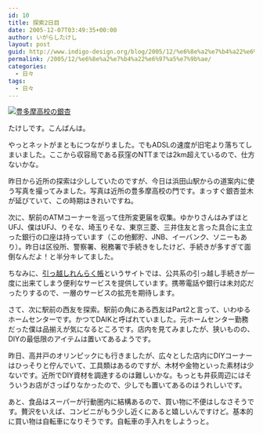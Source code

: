 ```yaml
---
id: 10
title: 探索2日目
date: 2005-12-07T03:49:35+00:00
author: いがらしたけし
layout: post
guid: http://www.indigo-design.org/blog/2005/12/%e6%8e%a2%e7%b4%a22%e6%97%a5%e7%9b%ae/
permalink: /2005/12/%e6%8e%a2%e7%b4%a22%e6%97%a5%e7%9b%ae/
categories:
  - 日々
tags:
  - 日々
---
```

<a href="http://blog-imgs-29.fc2.com/a/r/m/armadillo75/051207a.jpg" target="_blank"><img src="http://blog-imgs-29.fc2.com/a/r/m/armadillo75/051207a.jpg" alt="豊多摩高校の銀杏" border="0" /></a>
  
たけしです。こんばんは。
  
やっとネットがまともにつながりました。でもADSLの速度が旧宅より落ちてしまいました。ここから収容局である荻窪のNTTまでは2km超えているので、仕方ないかな。
  
昨日から近所の探索は少ししていたのですが、今日は浜田山駅からの道案内に使う写真を撮ってみました。写真は近所の豊多摩高校の門です。まっすぐ銀杏並木が延びていて、この時期はきれいですね。

<!--more-->


  
次に、駅前のATMコーナーを巡って住所変更届を収集。ゆかりさんはみずほとUFJ、僕はUFJ、りそな、埼玉りそな、東京三菱、三井住友と言った具合に主立った銀行の口座は持っています（この他郵貯、JNB、イーバンク、ソニーもあり）。昨日は区役所、警察署、税務署で手続きをしたけど、手続きが多すぎて面倒なんだよ！と半分キレてました。
  
ちなみに、<a href="http://www.tepore.com/hikkoshi/renraku/" target="_blank">引っ越しれんらく帳</a>というサイトでは、公共系の引っ越し手続きが一度に出来てしまう便利なサービスを提供しています。携帯電話や銀行は未対応だったりするので、一層のサービスの拡充を期待します。
  
さて、次に駅前の西友を探索。駅前の角にある西友はPart2と言って、いわゆるホームセンターです。かつてDAIKと呼ばれていました。元ホームセンター勤務だった僕は品揃えが気になるところです。店内を見てみましたが、狭いものの、DIYの最低限のアイテムは置いてあるようです。
  
昨日、高井戸のオリンピックにも行きましたが、広々とした店内にDIYコーナーはひっそりと佇んでいて、工具類はあるのですが、木材や金物といった素材は少ないです。近所でDIY資材を調達するのは難しいかな。もっとも井荻周辺にはそういうお店がさっぱりなかったので、少しでも置いてあるのはうれしいです。
  
あと、食品はスーパーが行動圏内に結構あるので、買い物に不便はしなさそうです。贅沢をいえば、コンビニがもう少し近くにあると嬉しいんですけど。基本的に買い物は自転車になりそうです。自転車の手入れをしようっと。

